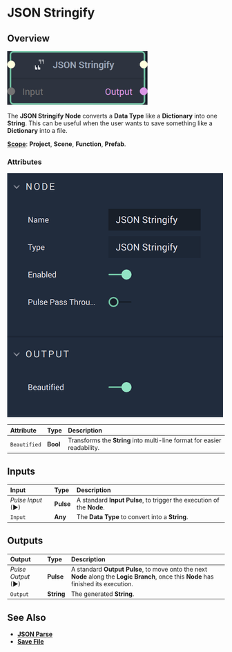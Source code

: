 # JSON Stringify

## Overview

![The JSON Stringify Node.](../../.gitbook/assets/jsonstringifynode20241.png)

The **JSON Stringify Node** converts a **Data Type** like a **Dictionary** into one **String**. This can be useful when the user wants to save something like a **Dictionary** into a file.

[**Scope**](../overview.md#scopes): **Project**, **Scene**, **Function**, **Prefab**.

### Attributes

![The JSON Stringify Node Attributes.](../../.gitbook/assets/jsonstringifyattributes.png)

| Attribute | Type | Description |
| :--- | :--- | :--- |
| `Beautified` | **Bool** | Transforms the **String** into multi-line format for easier readability. |

## Inputs

| Input | Type | Description |
| :--- | :--- | :--- |
| _Pulse Input_ \(►\) | **Pulse** | A standard **Input Pulse**, to trigger the execution of the **Node**. |
| `Input` | **Any** | The **Data Type** to convert into a **String**. |

## Outputs

| Output | Type | Description |
| :--- | :--- | :--- |
| _Pulse Output_ \(►\) | **Pulse** | A standard **Output Pulse**, to move onto the next **Node** along the **Logic Branch**, once this **Node** has finished its execution. |
| `Output` | **String** | The generated **String**. |

## See Also

* [**JSON Parse**](jsonparse.md)
* [**Save File**](../io/savefile.md)

